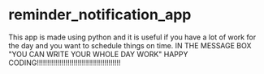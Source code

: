 # reminder_notification_app
This app is made using python and it is useful if you have a lot of work for the day and you want to schedule things on time.
IN THE MESSAGE BOX "YOU CAN WRITE YOUR WHOLE DAY WORK"
HAPPY CODING!!!!!!!!!!!!!!!!!!!!!!!!!!!!!!!!!!!!!!!!!
